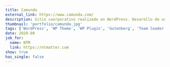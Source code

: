 ```yaml
---
title: Camunda
external_link: https://www.camunda.com/
description: Sitio coorporativo realizado en WordPress. Desarollo de un plugin para la importación de páginas y posts desde archivos markdown desde el sitio existente realizado con el framework Hugo.
thumbnail: 'portfolio/camunda.jpg'
tags: ['WordPress', 'WP Theme', 'WP Plugin', 'Gutenberg', 'Team leader']
date: 2020-08
job_for:
  name: NTM
  link: https://ntmatter.com
show: true
has_single: false
---
```

